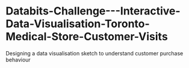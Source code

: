 # Databits-Challenge---Interactive-Data-Visualisation-Toronto-Medical-Store-Customer-Visits
Designing a data visualisation sketch to understand customer purchase behaviour 
